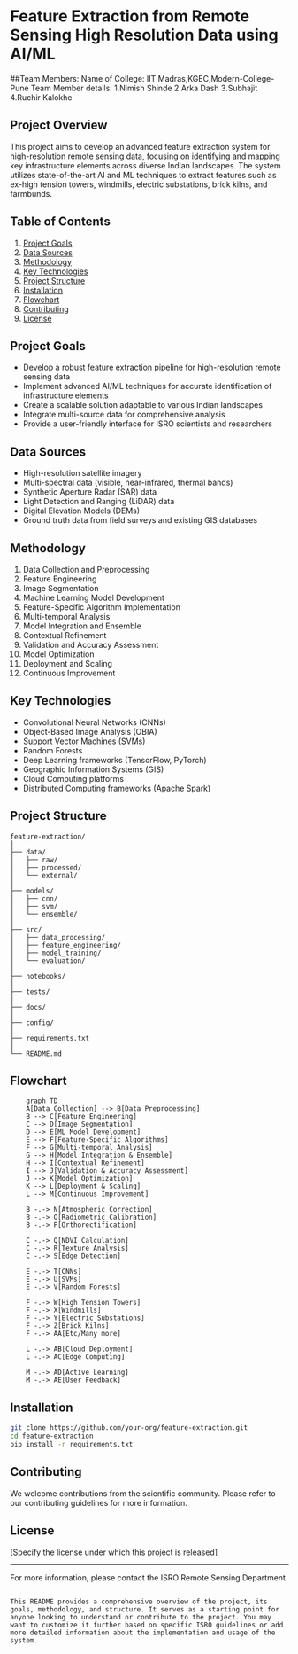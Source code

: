 


# Feature Extraction from Remote Sensing High Resolution Data using AI/ML
##Team Members:
Name of College: IIT Madras,KGEC,Modern-College-Pune
Team Member details:
1.Nimish Shinde
2.Arka Dash
3.Subhajit
4.Ruchir Kalokhe

## Project Overview

This project aims to develop an advanced feature extraction system for high-resolution remote sensing data, focusing on identifying and mapping key infrastructure elements across diverse Indian landscapes. The system utilizes state-of-the-art AI and ML techniques to extract features such as ex-high tension towers, windmills, electric substations, brick kilns, and farmbunds.

## Table of Contents

1. [Project Goals](#project-goals)
2. [Data Sources](#data-sources)
3. [Methodology](#methodology)
4. [Key Technologies](#key-technologies)
5. [Project Structure](#project-structure)
6. [Installation](#installation)
7. [Flowchart](#Flowchart)
8. [Contributing](#contributing)
9. [License](#license)

## Project Goals

- Develop a robust feature extraction pipeline for high-resolution remote sensing data
- Implement advanced AI/ML techniques for accurate identification of infrastructure elements
- Create a scalable solution adaptable to various Indian landscapes
- Integrate multi-source data for comprehensive analysis
- Provide a user-friendly interface for ISRO scientists and researchers

## Data Sources

- High-resolution satellite imagery
- Multi-spectral data (visible, near-infrared, thermal bands)
- Synthetic Aperture Radar (SAR) data
- Light Detection and Ranging (LiDAR) data
- Digital Elevation Models (DEMs)
- Ground truth data from field surveys and existing GIS databases

## Methodology

1. Data Collection and Preprocessing
2. Feature Engineering
3. Image Segmentation
4. Machine Learning Model Development
5. Feature-Specific Algorithm Implementation
6. Multi-temporal Analysis
7. Model Integration and Ensemble
8. Contextual Refinement
9. Validation and Accuracy Assessment
10. Model Optimization
11. Deployment and Scaling
12. Continuous Improvement

## Key Technologies

- Convolutional Neural Networks (CNNs)
- Object-Based Image Analysis (OBIA)
- Support Vector Machines (SVMs)
- Random Forests
- Deep Learning frameworks (TensorFlow, PyTorch)
- Geographic Information Systems (GIS)
- Cloud Computing platforms
- Distributed Computing frameworks (Apache Spark)

## Project Structure

```
feature-extraction/
│
├── data/
│   ├── raw/
│   ├── processed/
│   └── external/
│
├── models/
│   ├── cnn/
│   ├── svm/
│   └── ensemble/
│
├── src/
│   ├── data_processing/
│   ├── feature_engineering/
│   ├── model_training/
│   └── evaluation/
│
├── notebooks/
│
├── tests/
│
├── docs/
│
├── config/
│
├── requirements.txt
│
└── README.md
```
## Flowchart

```mermaid
    graph TD
    A[Data Collection] --> B[Data Preprocessing]
    B --> C[Feature Engineering]
    C --> D[Image Segmentation]
    D --> E[ML Model Development]
    E --> F[Feature-Specific Algorithms]
    F --> G[Multi-temporal Analysis]
    G --> H[Model Integration & Ensemble]
    H --> I[Contextual Refinement]
    I --> J[Validation & Accuracy Assessment]
    J --> K[Model Optimization]
    K --> L[Deployment & Scaling]
    L --> M[Continuous Improvement]

    B -.-> N[Atmospheric Correction]
    B -.-> O[Radiometric Calibration]
    B -.-> P[Orthorectification]

    C -.-> Q[NDVI Calculation]
    C -.-> R[Texture Analysis]
    C -.-> S[Edge Detection]

    E -.-> T[CNNs]
    E -.-> U[SVMs]
    E -.-> V[Random Forests]

    F -.-> W[High Tension Towers]
    F -.-> X[Windmills]
    F -.-> Y[Electric Substations]
    F -.-> Z[Brick Kilns]
    F -.-> AA[Etc/Many more]

    L -.-> AB[Cloud Deployment]
    L -.-> AC[Edge Computing]

    M -.-> AD[Active Learning]
    M -.-> AE[User Feedback]
```


## Installation

```bash
git clone https://github.com/your-org/feature-extraction.git
cd feature-extraction
pip install -r requirements.txt
```



## Contributing

We welcome contributions from the scientific community. Please refer to our contributing guidelines for more information.

## License

[Specify the license under which this project is released]

---

For more information, please contact the ISRO Remote Sensing Department.
```

This README provides a comprehensive overview of the project, its goals, methodology, and structure. It serves as a starting point for anyone looking to understand or contribute to the project. You may want to customize it further based on specific ISRO guidelines or add more detailed information about the implementation and usage of the system.
